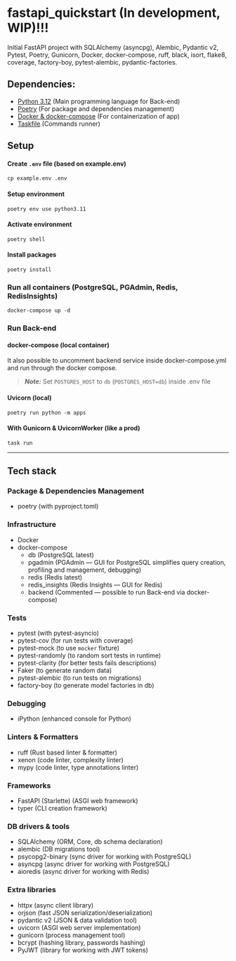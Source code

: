 # fastapi_quickstart (In development, WIP)!!!
Initial FastAPI project with SQLAlchemy (asyncpg), Alembic, Pydantic v2, Pytest, Poetry, Gunicorn, Docker, docker-compose, ruff, black, isort, flake8, coverage, factory-boy, pytest-alembic, pydantic-factories. 

## Dependencies:
- [Python 3.12](https://www.python.org/downloads/) (Main programming language for Back-end)
- [Poetry](https://python-poetry.org/docs/#installation) (For package and dependencies management)
- [Docker & docker-compose](https://www.docker.com/products/docker-desktop/) (For containerization of app)
- [Taskfile](https://taskfile.dev/installation/) (Commands runner)


## Setup
#### Create `.env` file (based on example.env)
```commandline
cp example.env .env
```

#### Setup environment
```commandline
poetry env use python3.11
```

#### Activate environment
```commandline
poetry shell
```

#### Install packages
```commandline
poetry install
```

### Run all containers (PostgreSQL, PGAdmin, Redis, RedisInsights)
```commandline
docker-compose up -d
```

### Run Back-end
#### docker-compose (local container)
It also possible to uncomment backend service inside docker-compose.yml and run 
through the docker compose.
> **_Note:_** Set `POSTGRES_HOST` to `db` (`POSTGRES_HOST=db`) inside .env file

#### Uvicorn (local)
```commandline
poetry run python -m apps
```

#### With Gunicorn & UvicornWorker (like a prod)
```commandline
task run
```

---

## Tech stack

### Package & Dependencies Management
- poetry (with pyproject.toml)

### Infrastructure
- Docker
- docker-compose
  - db (PostgreSQL latest)
  - pgadmin (PGAdmin — GUI for PostgreSQL simplifies query creation, profiling and management, debugging)
  - redis (Redis latest)
  - redis_insights (Redis Insights — GUI for Redis)
  - backend (Commented — possible to run Back-end via docker-compose)

### Tests
- pytest (with pytest-asyncio)
- pytest-cov (for run tests with coverage)
- pytest-mock (to use `mocker` fixture)
- pytest-randomly (to random sort tests in runtime)
- pytest-clarity (for better tests fails descriptions)
- Faker (to generate random data)
- pytest-alembic (to run tests on migrations)
- factory-boy (to generate model factories in db)

### Debugging
- iPython (enhanced console for Python)

### Linters & Formatters
- ruff (Rust based linter & formatter)
- xenon (code linter, complexity linter)
- mypy (code linter, type annotations linter)

### Frameworks
- FastAPI (Starlette) (ASGI web framework)
- typer (CLI creation framework)

### DB drivers & tools
- SQLAlchemy (ORM, Core, db schema declaration)
- alembic (DB migrations tool)
- psycopg2-binary (sync driver for working with PostgreSQL)
- asyncpg (async driver for working with PostgreSQL)
- aioredis (async driver for working with Redis)

### Extra libraries
- httpx (async client library)
- orjson (fast JSON serialization/deserialization)
- pydantic v2 (JSON & data validation tool)
- uvicorn (ASGI web server implementation)
- gunicorn (process management tool)
- bcrypt (hashing library, passwords hashing)
- PyJWT (library for working with JWT tokens)
